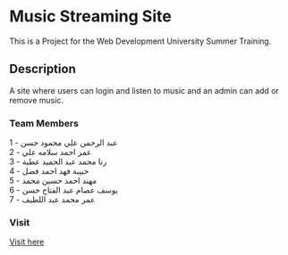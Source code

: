 # Music Streaming Site

This is a Project for the Web Development University Summer Training.

## Description

A site where users can login and listen to music and an admin can add or remove music.

### Team Members

1 - عبد الرحمن علي محمود حسن\
2 - عمر احمد سلامه علي\
3 - رنا محمد عبد الحميد عطية\
4 - حبيبة فهد احمد فضل\
5 - مهند احمد حسين محمد\
6 - يوسف عصام عبد الفتاح حسن\
7 - عمر محمد عبد اللطيف

### Visit

[Visit here](https://abdel-rahman21.github.io/ST1-Project/)
